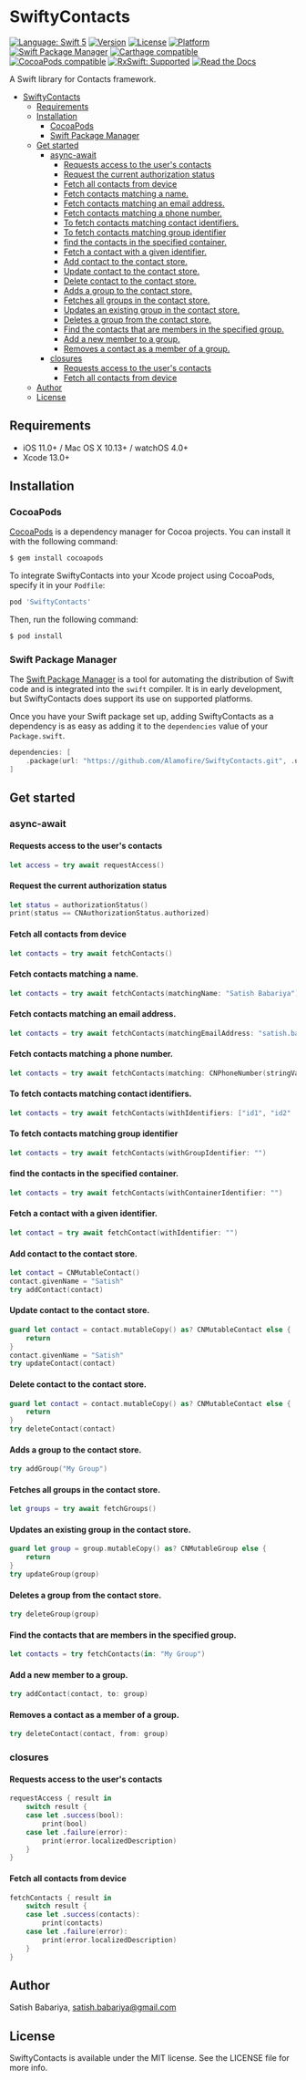 # SwiftyContacts

[![Language: Swift 5](https://img.shields.io/badge/language-Swift%205-f48041.svg?style=flat-square)](https://developer.apple.com/swift)
[![Version](https://img.shields.io/cocoapods/v/SwiftyContacts.svg?style=flat-square)](http://cocoapods.org/pods/SwiftyContacts)
[![License](https://img.shields.io/cocoapods/l/SwiftyContacts.svg?style=flat-square)](http://cocoapods.org/pods/SwiftyContacts)
[![Platform](https://img.shields.io/badge/platforms-iOS%209.0+%20%7C%20macOS%2010.12+%20%7C%20watchOS%203.0+-333333.svg?style=flat-square)](http://cocoapods.org/pods/SwiftyContacts)
[![Swift Package Manager](https://img.shields.io/badge/Swift%20Package%20Manager-compatible-brightgreen.svg?style=flat-square)](https://github.com/apple/swift-package-manager)
[![Carthage compatible](https://img.shields.io/badge/Carthage-compatible-4BC51D.svg?style=flat-square)](https://github.com/Carthage/Carthage)
[![CocoaPods compatible](https://img.shields.io/cocoapods/v/SwiftyContacts.svg?style=flat-square)](https://cocoapods.org/pods/SwiftyContacts)
[![RxSwift: Supported](https://img.shields.io/badge/RxSwift-Supported-f48041.svg?style=flat-square)](https://github.com/ReactiveX/RxSwift)
[![Read the Docs](https://img.shields.io/readthedocs/pip.svg?style=flat-square)](https://swiftycontacts.firebaseapp.com/)



A Swift library for Contacts framework.

- [SwiftyContacts](#swiftycontacts)
  - [Requirements](#requirements)
  - [Installation](#installation)
    - [CocoaPods](#cocoapods)
    - [Swift Package Manager](#swift-package-manager)
  - [Get started](#get-started)
    - [async-await](#async-await)
      - [Requests access to the user's contacts](#requests-access-to-the-users-contacts)
      - [Request the current authorization status](#request-the-current-authorization-status)
      - [Fetch all contacts from device](#fetch-all-contacts-from-device)
      - [Fetch contacts matching a name.](#fetch-contacts-matching-a-name)
      - [Fetch contacts matching an email address.](#fetch-contacts-matching-an-email-address)
      - [Fetch contacts matching a phone number.](#fetch-contacts-matching-a-phone-number)
      - [To fetch contacts matching contact identifiers.](#to-fetch-contacts-matching-contact-identifiers)
      - [To fetch contacts matching group identifier](#to-fetch-contacts-matching-group-identifier)
      - [find the contacts in the specified container.](#find-the-contacts-in-the-specified-container)
      - [Fetch a contact with a given identifier.](#fetch-a-contact-with-a-given-identifier)
      - [Add contact to the contact store.](#add-contact-to-the-contact-store)
      - [Update contact to the contact store.](#update-contact-to-the-contact-store)
      - [Delete contact to the contact store.](#delete-contact-to-the-contact-store)
      - [Adds a group to the contact store.](#adds-a-group-to-the-contact-store)
      - [Fetches all groups in the contact store.](#fetches-all-groups-in-the-contact-store)
      - [Updates an existing group in the contact store.](#updates-an-existing-group-in-the-contact-store)
      - [Deletes a group from the contact store.](#deletes-a-group-from-the-contact-store)
      - [Find the contacts that are members in the specified group.](#find-the-contacts-that-are-members-in-the-specified-group)
      - [Add a new member to a group.](#add-a-new-member-to-a-group)
      - [Removes a contact as a member of a group.](#removes-a-contact-as-a-member-of-a-group)
    - [closures](#closures)
      - [Requests access to the user's contacts](#requests-access-to-the-users-contacts-1)
      - [Fetch all contacts from device](#fetch-all-contacts-from-device-1)
  - [Author](#author)
  - [License](#license)

## Requirements

- iOS 11.0+ / Mac OS X 10.13+ /  watchOS 4.0+
- Xcode 13.0+

## Installation

### CocoaPods

[CocoaPods](http://cocoapods.org) is a dependency manager for Cocoa projects. You can install it with the following command:

```bash
$ gem install cocoapods
```

To integrate SwiftyContacts into your Xcode project using CocoaPods, specify it in your `Podfile`:

```ruby
pod 'SwiftyContacts'
```

Then, run the following command:

```bash
$ pod install
```

### Swift Package Manager

The [Swift Package Manager](https://swift.org/package-manager/) is a tool for automating the distribution of Swift code and is integrated into the `swift` compiler. It is in early development, but SwiftyContacts does support its use on supported platforms.

Once you have your Swift package set up, adding SwiftyContacts as a dependency is as easy as adding it to the `dependencies` value of your `Package.swift`.

```swift
dependencies: [
    .package(url: "https://github.com/Alamofire/SwiftyContacts.git", .upToNextMajor(from: "4.0.0"))
]
```


## Get started


### async-await

#### Requests access to the user's contacts
```swift
let access = try await requestAccess()
```

#### Request the current authorization status
```swift
let status = authorizationStatus()
print(status == CNAuthorizationStatus.authorized)
```

#### Fetch all contacts from device
```swift
let contacts = try await fetchContacts()
```

#### Fetch contacts matching a name.
```swift
let contacts = try await fetchContacts(matchingName: "Satish Babariya")
```


#### Fetch contacts matching an email address.
```swift
let contacts = try await fetchContacts(matchingEmailAddress: "satish.babariya@gmail.com")
```

#### Fetch contacts matching a phone number.
```swift
let contacts = try await fetchContacts(matching: CNPhoneNumber(stringValue: "+919426678969"))
```

#### To fetch contacts matching contact identifiers.
```swift
let contacts = try await fetchContacts(withIdentifiers: ["id1", "id2" ... ])
```

#### To fetch contacts matching group identifier
```swift
let contacts = try await fetchContacts(withGroupIdentifier: "")
```

#### find the contacts in the specified container.
```swift
let contacts = try await fetchContacts(withContainerIdentifier: "")
```

#### Fetch a contact with a given identifier.
```swift
let contact = try await fetchContact(withIdentifier: "")
```

#### Add contact to the contact store.
```swift
let contact = CNMutableContact()
contact.givenName = "Satish"
try addContact(contact)
```

#### Update contact to the contact store.
```swift
guard let contact = contact.mutableCopy() as? CNMutableContact else {
    return
}
contact.givenName = "Satish"
try updateContact(contact)
```

#### Delete contact to the contact store.
```swift
guard let contact = contact.mutableCopy() as? CNMutableContact else {
    return
}
try deleteContact(contact)
```

#### Adds a group to the contact store.
```swift
try addGroup("My Group")
```

#### Fetches all groups in the contact store.
```swift
let groups = try await fetchGroups()
```

#### Updates an existing group in the contact store.
```swift
guard let group = group.mutableCopy() as? CNMutableGroup else {
    return
}
try updateGroup(group)
```

#### Deletes a group from the contact store.
```swift
try deleteGroup(group)
```

#### Find the contacts that are members in the specified group.
```swift
let contacts = try fetchContacts(in: "My Group")
```

#### Add a new member to a group.
```swift
try addContact(contact, to: group)
```

#### Removes a contact as a member of a group.
```swift
try deleteContact(contact, from: group)
```

### closures

#### Requests access to the user's contacts
```swift
requestAccess { result in
    switch result {
    case let .success(bool):
        print(bool)
    case let .failure(error):
        print(error.localizedDescription)
    }
}
```

#### Fetch all contacts from device
```swift
fetchContacts { result in
    switch result {
    case let .success(contacts):
        print(contacts)
    case let .failure(error):
        print(error.localizedDescription)
    }
}
```

## Author

Satish Babariya, satish.babariya@gmail.com

## License

SwiftyContacts is available under the MIT license. See the LICENSE file for more info.

